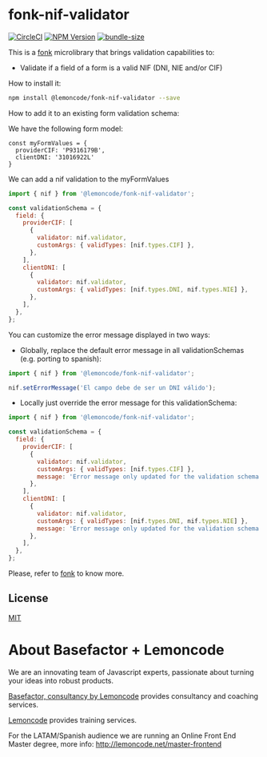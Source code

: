 # fonk-nif-validator

[![CircleCI](https://badgen.net/github/status/Lemoncode/fonk-nif-validator/master?icon=circleci&label=circleci)](https://circleci.com/gh/Lemoncode/fonk-nif-validator/tree/master)
[![NPM Version](https://badgen.net/npm/v/@lemoncode/fonk-nif-validator?icon=npm&label=npm)](https://www.npmjs.com/package/@lemoncode/fonk-nif-validator)
[![bundle-size](https://badgen.net/bundlephobia/min/@lemoncode/fonk-nif-validator)](https://bundlephobia.com/result?p=@lemoncode/fonk-nif-validator)

This is a [fonk](https://github.com/Lemoncode/fonk) microlibrary that brings validation capabilities to:

- Validate if a field of a form is a valid NIF (DNI, NIE and/or CIF)

How to install it:

```bash
npm install @lemoncode/fonk-nif-validator --save
```

How to add it to an existing form validation schema:

We have the following form model:

```
const myFormValues = {
  providerCIF: 'P9316179B',
  clientDNI: '31016922L'
}
```

We can add a nif validation to the myFormValues

```javascript
import { nif } from '@lemoncode/fonk-nif-validator';

const validationSchema = {
  field: {
    providerCIF: [
      {
        validator: nif.validator,
        customArgs: { validTypes: [nif.types.CIF] },
      },
    ],
    clientDNI: [
      {
        validator: nif.validator,
        customArgs: { validTypes: [nif.types.DNI, nif.types.NIE] },
      },
    ],
  },
};
```

You can customize the error message displayed in two ways:

- Globally, replace the default error message in all validationSchemas (e.g. porting to spanish):

```javascript
import { nif } from '@lemoncode/fonk-nif-validator';

nif.setErrorMessage('El campo debe de ser un DNI válido');
```

- Locally just override the error message for this validationSchema:

```javascript
import { nif } from '@lemoncode/fonk-nif-validator';

const validationSchema = {
  field: {
    providerCIF: [
      {
        validator: nif.validator,
        customArgs: { validTypes: [nif.types.CIF] },
        message: 'Error message only updated for the validation schema',
      },
    ],
    clientDNI: [
      {
        validator: nif.validator,
        customArgs: { validTypes: [nif.types.DNI, nif.types.NIE] },
        message: 'Error message only updated for the validation schema',
      },
    ],
  },
};
```

Please, refer to [fonk](https://github.com/Lemoncode/fonk) to know more.

## License

[MIT](./LICENSE)

# About Basefactor + Lemoncode

We are an innovating team of Javascript experts, passionate about turning your ideas into robust products.

[Basefactor, consultancy by Lemoncode](http://www.basefactor.com) provides consultancy and coaching services.

[Lemoncode](http://lemoncode.net/services/en/#en-home) provides training services.

For the LATAM/Spanish audience we are running an Online Front End Master degree, more info: http://lemoncode.net/master-frontend
